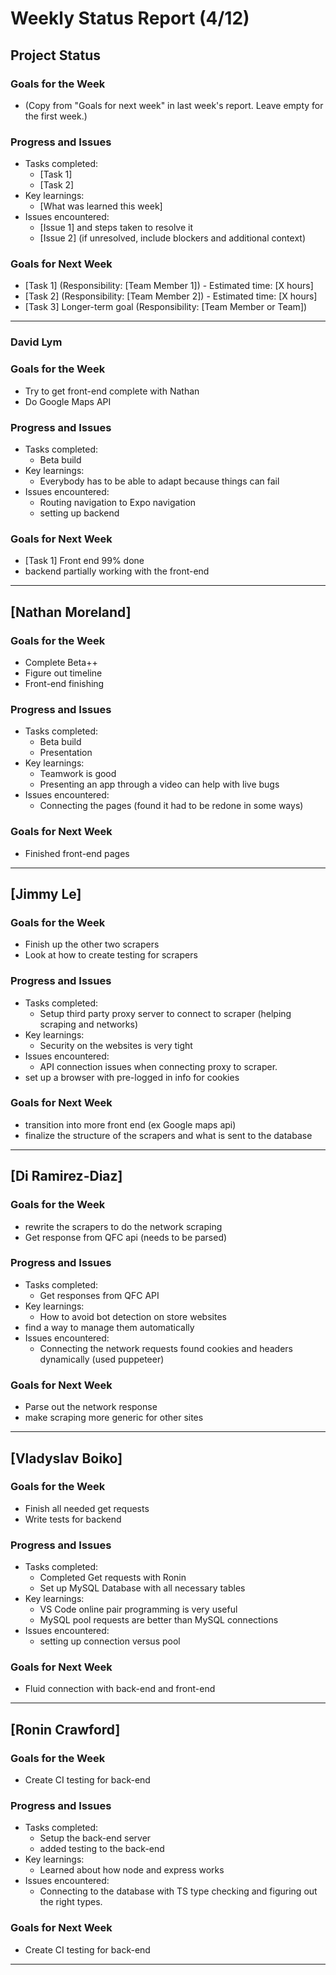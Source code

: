 # Weekly Status Report (4/12)

## Project Status

### Goals for the Week
- (Copy from "Goals for next week" in last week's report. Leave empty for the first week.)

### Progress and Issues
- Tasks completed:
  - [Task 1]
  - [Task 2]
- Key learnings:
  - [What was learned this week]
- Issues encountered:
  - [Issue 1] and steps taken to resolve it
  - [Issue 2] (if unresolved, include blockers and additional context)

### Goals for Next Week
- [Task 1] (Responsibility: [Team Member 1]) - Estimated time: [X hours]
- [Task 2] (Responsibility: [Team Member 2]) - Estimated time: [X hours]
- [Task 3] Longer-term goal (Responsibility: [Team Member or Team])

---

### David Lym

### Goals for the Week
- Try to get front-end complete with Nathan
- Do Google Maps API

### Progress and Issues
- Tasks completed:
  -  Beta build
- Key learnings:
  - Everybody has to be able to adapt because things can fail
- Issues encountered:
  - Routing navigation to Expo navigation
  - setting up backend

### Goals for Next Week
- [Task 1] Front end 99% done
- backend partially working with the front-end

---

## [Nathan Moreland]

### Goals for the Week
- Complete Beta++
- Figure out timeline
- Front-end finishing

### Progress and Issues
- Tasks completed:
  - Beta build
  - Presentation
- Key learnings:
  - Teamwork is good
  - Presenting an app through a video can help with live bugs
- Issues encountered:
  - Connecting the pages (found it had to be redone in some ways)

### Goals for Next Week
- Finished front-end pages

---

## [Jimmy Le]

### Goals for the Week
- Finish up the other two scrapers
- Look at how to create testing for scrapers

### Progress and Issues
- Tasks completed:
  - Setup third party proxy server to connect to scraper (helping scraping and networks)
- Key learnings:
  - Security on the websites is very tight
- Issues encountered:
  - API connection issues when connecting proxy to scraper.
- set up a browser with pre-logged in info for cookies

### Goals for Next Week
- transition into more front end (ex Google maps api)
- finalize the structure of the scrapers and what is sent to the database

---

## [Di Ramirez-Diaz]

### Goals for the Week
- rewrite the scrapers to do the network scraping
- Get response from QFC api (needs to be parsed)

### Progress and Issues
- Tasks completed:
  - Get responses from QFC API
- Key learnings:
  - How to avoid bot detection on store websites
- find a way to manage them automatically
- Issues encountered:
  - Connecting the network requests found cookies and headers dynamically (used puppeteer)

### Goals for Next Week
- Parse out the network response
- make scraping more generic for other sites

---

## [Vladyslav Boiko]

### Goals for the Week
- Finish all needed get requests
- Write tests for backend

### Progress and Issues
- Tasks completed:
  - Completed Get requests with Ronin
  - Set up MySQL Database with all necessary tables
- Key learnings:
  - VS Code online pair programming is very useful
  - MySQL pool requests are better than MySQL connections
- Issues encountered:
  - setting up connection versus pool

### Goals for Next Week
- Fluid connection with back-end and front-end

---


## [Ronin Crawford]

### Goals for the Week
- Create CI testing for back-end

### Progress and Issues
- Tasks completed:
  - Setup the back-end server
  - added testing to the back-end
- Key learnings:
  - Learned about how node and express works
- Issues encountered:
  - Connecting to the database with TS type checking and figuring out the right types.

### Goals for Next Week
- Create CI testing for back-end

---


